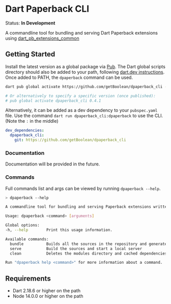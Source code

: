 # Dart Paperback CLI

Status: **In Development**

A commandline tool for bundling and serving Dart Paperback extensions
using [dart_pb_extensions_common](https://github.com/getBoolean/dart_pb_extensions_common)

## Getting Started

Install the latest version as a global package via [Pub](https://pub.dev/).
The Dart global scripts directory should also be added to your path, following
[dart.dev instructions](https://dart.dev/tools/pub/cmd/pub-global#running-a-script-from-your-path).
Once added to PATH, the `dpaperback` command can be used.

```bash
dart pub global activate https://github.com/getBoolean/dpaperback_cli -s git

# Or alternatively to specify a specific version (once published):
# pub global activate dpaperback_cli 0.4.1
```

Alternatively, it can be added as a dev dependency to your `pubspec.yaml` file. Use the command `dart run dpaperback_cli:dpaperback` to use the CLI. (Note the `:` in the middle)

```yaml
dev_dependencies:
  dpaperback_cli:
    git: https://github.com/getBoolean/dpaperback_cli
```

### Documentation

Documentation will be provided in the future.

### Commands

Full commands list and args can be viewed by running `dpaperback --help`.

```bash
> dpaperback --help

A commandline tool for bundling and serving Paperback extensions written in Dart

Usage: dpaperback <command> [arguments]

Global options:
-h, --help        Print this usage information.

Available commands:
  bundle          Builds all the sources in the repository and generates a versioning file
  serve           Build the sources and start a local server
  clean           Deletes the modules directory and cached dependencies

Run "dpaperback help <command>" for more information about a command.
```

## Requirements

- Dart 2.18.6 or higher on the path
- Node 14.0.0 or higher on the path
